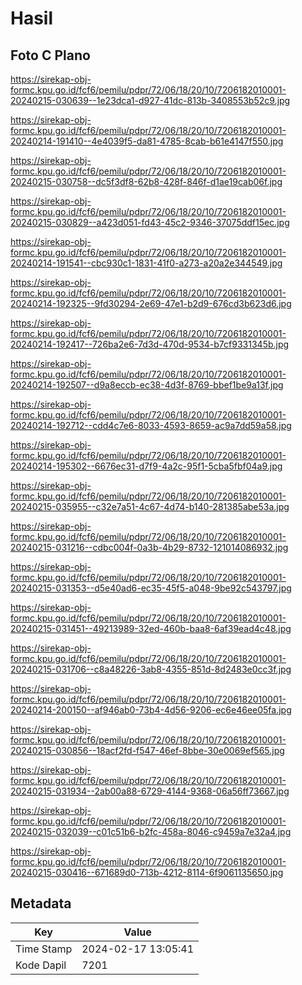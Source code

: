 # Hasil

## Foto C Plano

https://sirekap-obj-formc.kpu.go.id/fcf6/pemilu/pdpr/72/06/18/20/10/7206182010001-20240215-030639--1e23dca1-d927-41dc-813b-3408553b52c9.jpg

https://sirekap-obj-formc.kpu.go.id/fcf6/pemilu/pdpr/72/06/18/20/10/7206182010001-20240214-191410--4e4039f5-da81-4785-8cab-b61e4147f550.jpg

https://sirekap-obj-formc.kpu.go.id/fcf6/pemilu/pdpr/72/06/18/20/10/7206182010001-20240215-030758--dc5f3df8-62b8-428f-846f-d1ae19cab06f.jpg

https://sirekap-obj-formc.kpu.go.id/fcf6/pemilu/pdpr/72/06/18/20/10/7206182010001-20240215-030829--a423d051-fd43-45c2-9346-37075ddf15ec.jpg

https://sirekap-obj-formc.kpu.go.id/fcf6/pemilu/pdpr/72/06/18/20/10/7206182010001-20240214-191541--cbc930c1-1831-41f0-a273-a20a2e344549.jpg

https://sirekap-obj-formc.kpu.go.id/fcf6/pemilu/pdpr/72/06/18/20/10/7206182010001-20240214-192325--9fd30294-2e69-47e1-b2d9-676cd3b623d6.jpg

https://sirekap-obj-formc.kpu.go.id/fcf6/pemilu/pdpr/72/06/18/20/10/7206182010001-20240214-192417--726ba2e6-7d3d-470d-9534-b7cf9331345b.jpg

https://sirekap-obj-formc.kpu.go.id/fcf6/pemilu/pdpr/72/06/18/20/10/7206182010001-20240214-192507--d9a8eccb-ec38-4d3f-8769-bbef1be9a13f.jpg

https://sirekap-obj-formc.kpu.go.id/fcf6/pemilu/pdpr/72/06/18/20/10/7206182010001-20240214-192712--cdd4c7e6-8033-4593-8659-ac9a7dd59a58.jpg

https://sirekap-obj-formc.kpu.go.id/fcf6/pemilu/pdpr/72/06/18/20/10/7206182010001-20240214-195302--6676ec31-d7f9-4a2c-95f1-5cba5fbf04a9.jpg

https://sirekap-obj-formc.kpu.go.id/fcf6/pemilu/pdpr/72/06/18/20/10/7206182010001-20240215-035955--c32e7a51-4c67-4d74-b140-281385abe53a.jpg

https://sirekap-obj-formc.kpu.go.id/fcf6/pemilu/pdpr/72/06/18/20/10/7206182010001-20240215-031216--cdbc004f-0a3b-4b29-8732-121014086932.jpg

https://sirekap-obj-formc.kpu.go.id/fcf6/pemilu/pdpr/72/06/18/20/10/7206182010001-20240215-031353--d5e40ad6-ec35-45f5-a048-9be92c543797.jpg

https://sirekap-obj-formc.kpu.go.id/fcf6/pemilu/pdpr/72/06/18/20/10/7206182010001-20240215-031451--49213989-32ed-460b-baa8-6af39ead4c48.jpg

https://sirekap-obj-formc.kpu.go.id/fcf6/pemilu/pdpr/72/06/18/20/10/7206182010001-20240215-031706--c8a48226-3ab8-4355-851d-8d2483e0cc3f.jpg

https://sirekap-obj-formc.kpu.go.id/fcf6/pemilu/pdpr/72/06/18/20/10/7206182010001-20240214-200150--af946ab0-73b4-4d56-9206-ec6e46ee05fa.jpg

https://sirekap-obj-formc.kpu.go.id/fcf6/pemilu/pdpr/72/06/18/20/10/7206182010001-20240215-030856--18acf2fd-f547-46ef-8bbe-30e0069ef565.jpg

https://sirekap-obj-formc.kpu.go.id/fcf6/pemilu/pdpr/72/06/18/20/10/7206182010001-20240215-031934--2ab00a88-6729-4144-9368-06a56ff73667.jpg

https://sirekap-obj-formc.kpu.go.id/fcf6/pemilu/pdpr/72/06/18/20/10/7206182010001-20240215-032039--c01c51b6-b2fc-458a-8046-c9459a7e32a4.jpg

https://sirekap-obj-formc.kpu.go.id/fcf6/pemilu/pdpr/72/06/18/20/10/7206182010001-20240215-030416--671689d0-713b-4212-8114-6f9061135650.jpg


## Metadata

| Key        | Value               |
| ---------- | ------------------- |
| Time Stamp | 2024-02-17 13:05:41 |
| Kode Dapil | 7201                |



